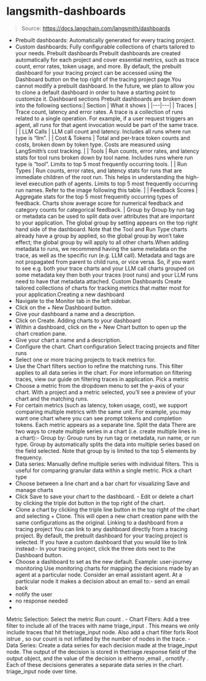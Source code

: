 # langsmith-dashboards

> Source: https://docs.langchain.com/langsmith/dashboards

- Prebuilt dashboards: Automatically generated for every tracing project.
- Custom dashboards: Fully configurable collections of charts tailored to your needs.
Prebuilt dashboards
Prebuilt dashboards are created automatically for each project and cover essential metrics, such as trace count, error rates, token usage, and more. By default, the prebuilt dashboard for your tracing project can be accessed using the Dashboard button on the top right of the tracing project page.You cannot modify a prebuilt dashboard. In the future, we plan to allow you to clone a default dashboard in order to have a starting point to customize it.
Dashboard sections
Prebuilt dashboards are broken down into the following sections:| Section | What it shows |
|---|---|
| Traces | Trace count, latency and error rates. A trace is a collection of runs related to a single operation. For example, if a user request triggers an agent, all runs for that agent invocation would be part of the same trace. |
| LLM Calls | LLM call count and latency. Includes all runs where run type is “llm”. |
| Cost & Tokens | Total and per-trace token counts and costs, broken down by token type. Costs are measured using LangSmith’s cost tracking. |
| Tools | Run counts, error rates, and latency stats for tool runs broken down by tool name. Includes runs where run type is “tool”. Limits to top 5 most frequently occurring tools. |
| Run Types | Run counts, error rates, and latency stats for runs that are immediate children of the root run. This helps in understanding the high-level execution path of agents. Limits to top 5 most frequently occurring run names. Refer to the image following this table. |
| Feedback Scores | Aggregate stats for the top 5 most frequently occurring types of feedback. Charts show average score for numerical feedback and category counts for categorical feedback. |
Group by
Group by run tag or metadata can be used to split data over attributes that are important to your application. The global group by setting appears on the top right hand side of the dashboard. Note that the Tool and Run Type charts already have a group by applied, so the global group by won’t take effect; the global group by will apply to all other charts.When adding metadata to runs, we recommend having the same metadata on the trace, as well as the specific run (e.g. LLM call). Metadata and tags are not propagated from parent to child runs, or vice versa. So, if you want to see e.g. both your trace charts and your LLM call charts grouped on some metadata key then both your traces (root runs) and your LLM runs need to have that metadata attached.
Custom Dashboards
Create tailored collections of charts for tracking metrics that matter most for your application.Creating a new dashboard
- Navigate to the Monitor tab in the left sidebar.
- Click on the + New Dashboard button.
- Give your dashboard a name and a description.
- Click on Create.
Adding charts to your dashboard
- Within a dashboard, click on the + New Chart button to open up the chart creation pane.
- Give your chart a name and a description.
- Configure the chart.
Chart configuration
Select tracing projects and filter runs
- Select one or more tracing projects to track metrics for.
- Use the Chart filters section to refine the matching runs. This filter applies to all data series in the chart. For more information on filtering traces, view our guide on filtering traces in application.
Pick a metric
- Choose a metric from the dropdown menu to set the y-axis of your chart. With a project and a metric selected, you’ll see a preview of your chart and the matching runs.
- For certain metrics (such as latency, token usage, cost), we support comparing multiple metrics with the same unit. For example, you may want one chart where you can see prompt tokens and completion tokens. Each metric appears as a separate line.
Split the data
There are two ways to create multiple series in a chart (i.e. create multiple lines in a chart):- Group by: Group runs by run tag or metadata, run name, or run type. Group by automatically splits the data into multiple series based on the field selected. Note that group by is limited to the top 5 elements by frequency.
- Data series: Manually define multiple series with individual filters. This is useful for comparing granular data within a single metric.
Pick a chart type
- Choose between a line chart and a bar chart for visualizing
Save and manage charts
- Click
Save
to save your chart to the dashboard. - Edit or delete a chart by clicking the triple dot button in the top right of the chart.
- Clone a chart by clicking the triple line button in the top right of the chart and selecting + Clone. This will open a new chart creation pane with the same configurations as the original.
Linking to a dashboard from a tracing project
You can link to any dashboard directly from a tracing project. By default, the prebuilt dashboard for your tracing project is selected. If you have a custom dashboard that you would like to link instead:- In your tracing project, click the three dots next to the Dashboard button.
- Choose a dashboard to set as the new default.
Example: user-journey monitoring
Use monitoring charts for mapping the decisions made by an agent at a particular node. Consider an email assistant agent. At a particular node it makes a decision about an email to:- send an email back
- notify the user
- no response needed
-
Metric Selection: Select the metric
Run count
. -
Chart Filters: Add a tree filter to include all of the traces with name
triage_input
. This means we only include traces that hit thetriage_input
node. Also add a chart filter forIs Root
istrue
, so our count is not inflated by the number of nodes in the trace. -
Data Series: Create a data series for each decision made at the
triage_input
node. The output of the decision is stored in thetriage.response
field of the output object, and the value of the decision is eitherno
,email
, ornotify
. Each of these decisions generates a separate data series in the chart.
triage_input
node over time.